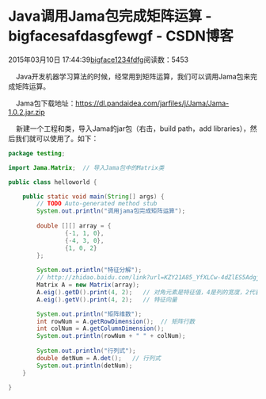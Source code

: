 # Java调用Jama包完成矩阵运算 - bigfacesafdasgfewgf - CSDN博客





2015年03月10日 17:44:39[bigface1234fdfg](https://me.csdn.net/puqutogether)阅读数：5453











    Java开发机器学习算法的时候，经常用到矩阵运算，我们可以调用Jama包来完成矩阵运算。




    Jama包下载地址：https://dl.pandaidea.com/jarfiles/j/Jama/Jama-1.0.2.jar.zip




    新建一个工程和类，导入Jama的jar包（右击，build path，add libraries），然后我们就可以使用了。如下：






```java
package testing;

import Jama.Matrix;  // 导入Jama包中的Matrix类

public class helloworld {

	public static void main(String[] args) {
		// TODO Auto-generated method stub
		System.out.println("调用jama包完成矩阵运算");
		
		double [][] array = {
				{-1, 1, 0},
				{-4, 3, 0},
				{1, 0, 2}
		};
		
		System.out.println("特征分解");
		// http://zhidao.baidu.com/link?url=KZY21A85_YfXLCw-4dZlES5AdgjXkQg4uuogjLsv6WvGV3VM9sBkTOQUofPpEzRqSO0WwlVrBMi8e-9hd4Rhoa
		Matrix A = new Matrix(array); 
		A.eig().getD().print(4, 2);   // 对角元素是特征值，4是列的宽度，2代表小数点后的位数
		A.eig().getV().print(4, 2);   // 特征向量

		System.out.println("矩阵维数");
		int rowNum = A.getRowDimension();  // 矩阵行数
		int colNum = A.getColumnDimension(); 
		System.out.println(rowNum + " " + colNum); 
		
		System.out.println("行列式");
		double detNum = A.det();   // 行列式
		System.out.println(detNum); 
	}

}
```













